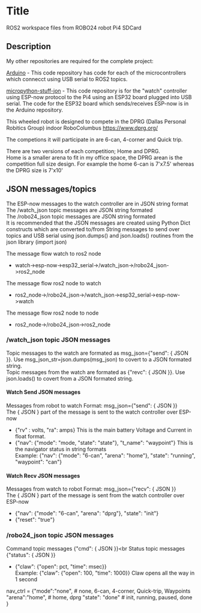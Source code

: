 # Title
ROS2 workspace files from ROBO24 robot Pi4 SDCard

## Description
My other repositories are required for the complete project:

[Arduino](https://github.com/mikew123/Arduino) - This code repository has code for each of the microcontrollers which connecct using USB serial to ROS2 topics.

[micropython-stuff-jon](https://github.com/mikew123/micropython-stuff-jon) - This code repository is for the "watch" controller using ESP-now protocol to the Pi4 using an ESP32 board plugged into USB serial. The code for the ESP32 board which sends/receives ESP-now is in the Arduino repository.

This wheeled robot is designed to compete in the DPRG (Dallas Personal Robitics Group) indoor RoboColumbus 
https://www.dprg.org/

The competions it will participate in are 6-can, 4-corner and Quick trip.

There are two versions of each competition; Home and DPRG.<br>
Home is a smaller arena to fit in my office space, the DPRG arean is the competition full size design. For example the home 6-can is 7'x7.5' whereas the DPRG size is 7'x10'

## JSON messages/topics
The ESP-now messages to the watch controller are in JSON string format<br>
The /watch_json topic messages are JSON string formated<br>
The /robo24_json topic messages are JSON string formated<br>
It is recommended that the JSON messages are created using Python Dict constructs which are converted to/from String messages to send over topics and USB serial using json.dumps() and json.loads() routines from the json library (import json)<br>

The message flow watch to ros2 node
- watch->esp-now->esp32_serial->/watch_json->/robo24_json->ros2_node<br>

The message flow ros2 node to watch
- ros2_node->/robo24_json->/watch_json->esp32_serial->esp-now->watch<br>

The message flow ros2 node to node
- ros2_node->/robo24_json->ros2_node<br>


### /watch_json topic JSON messages
Topic messages to the watch are formated as msg_json={"send": {  JSON   }}. Use msg_json_str=json.dumps(msg_json) to covert to a JSON formated string.<br>
Topic messages from the watch are formated as {"revc": {  JSON   }}. Use json.loads() to covert from a JSON formated string.

#### Watch Send JSON messages
Messages from robot to watch Format: msg_json={"send": {  JSON   }}<br>
The { JSON } part of the message is sent to the watch controller over ESP-now<br>
- {"rv" : volts, "ra": amps} This is the main battery Voltage and Current in float format.<br>
- {"nav": {"mode": "mode, "state": "state"}, "t_name": "waypoint"} This is the navigator status in string formats<br>
  Example: {"nav": {"mode": "6-can", "arena": "home"}, "state": "running", "waypoint": "can"}<br>
  
#### Watch Recv JSON messages
Messages from watch to robot Format: msg_json={"recv": {  JSON   }}<br>
The { JSON } part of the message is sent from the watch controller over ESP-now<br>
- {"nav": {"mode": "6-can", "arena": "dprg"}, "state": "init"}<br>
- {"reset": "true"}<br>

### /robo24_json topic JSON messages
Command topic messages {"cmd": { JSON }}<br
Status topic messages {"status": { JSON }}<br>

- {"claw": {"open": pct, "time": msec}}<br>
  Example: {"claw": {"open": 100, "time": 1000}} Claw opens all the way in 1 second


nav_ctrl = {"mode":"none",  # none, 6-can, 4-corner, Quick-trip, Waypoints
            "arena":"home", # home, dprg
            "state": "done" # init, running, paused, done
            }



